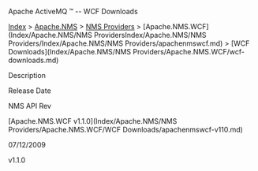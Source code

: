 Apache ActiveMQ ™ -- WCF Downloads 

[Index](index.html) > [Apache.NMS](Index/apacheIndex/Overview/nms.md) > [NMS Providers](Index/Apache.NMS/nms-providers.md) > [Apache.NMS.WCF](Index/Apache.NMS/NMS ProvidersIndex/Apache.NMS/NMS Providers/Index/Apache.NMS/NMS Providers/apachenmswcf.md) > [WCF Downloads](Index/Apache.NMS/NMS Providers/Apache.NMS.WCF/wcf-downloads.md)

Description

Release Date

NMS API Rev

[Apache.NMS.WCF v1.1.0](Index/Apache.NMS/NMS Providers/Apache.NMS.WCF/WCF Downloads/apachenmswcf-v110.md)

07/12/2009

v1.1.0


